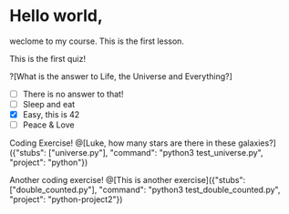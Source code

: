 # Hello world,

weclome to my course. This is the first lesson.

This is the first quiz!

?[What is the answer to Life, the Universe and Everything?]
-[ ] There is no answer to that!
-[ ] Sleep and eat
-[x] Easy, this is 42
-[ ] Peace & Love

Coding Exercise!
@[Luke, how many stars are there in these galaxies?]({"stubs": ["universe.py"],
"command": "python3 test_universe.py", "project": "python"})

Another coding exercise!
@[This is another exercise]({"stubs": ["double_counted.py"],
"command": "python3 test_double_counted.py", "project": "python-project2"})
